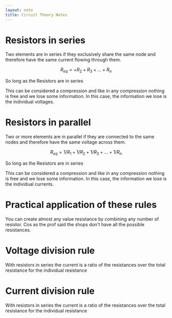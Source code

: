 ```yaml
---
layout: note
title: Circuit Theory Notes
---
```


# Resistors in series #

Two elements are in series if they exclusively share the same node and therefore have the same current flowing through them.

$$R_{eq} =  + R_2 + R_3 + ... + R_n$$

So long as the Resistors are in series

This can be considered a compression and like in any compression nothing is free and we lose some information. In this case, the information we lose is the individual voltages.

# Resistors in parallel #

Two or more elements are in parallel if they are connected to the same nodes and therefore have the same voltage across them.

$$R_{eq} = 1/R_1 + 1/R_2 + 1/R_3 + ... + 1/R_n$$

So long as the Resistors are in series

This can be considered a compression and like in any compression nothing is free and we lose some information. In this case, the information we lose is the individual currents.

# Practical application of these rules #

You can create almost any value resistance by combining any number of resistor. Cos as the prof said the shops don't have all the possible resistances.

# Voltage division rule #

With resistors in series the current is a ratio of the resistances over the total resistance for the individual resistance

# Current division rule #

With resistors in series the current is a ratio of the resistances over the total resistance for the individual resistance


